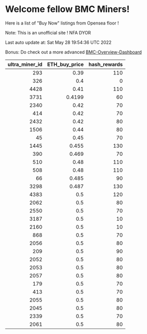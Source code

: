 # Welcome fellow BMC Miners!
Here is a list of "Buy Now" listings from Opensea floor !

Note: This is an unofficial site ! NFA DYOR

Last auto update at: Sat May 28 19:54:36 UTC 2022

Bonus: Do check out a more advanced [BMC-Overview-Dashboard](https://dune.com/defifunk/BMC-Overview-Dashboard)


|   ultra_miner_id |   ETH_buy_price |   hash_rewards |
|-----------------:|----------------:|---------------:|
|              293 |          0.39   |            110 |
|              326 |          0.4    |              0 |
|             4428 |          0.41   |            110 |
|             3731 |          0.4199 |             60 |
|             2340 |          0.42   |             70 |
|              414 |          0.42   |             70 |
|             2432 |          0.42   |             80 |
|             1506 |          0.44   |             80 |
|               45 |          0.45   |             70 |
|             1445 |          0.455  |            130 |
|              390 |          0.469  |             70 |
|              510 |          0.48   |            110 |
|              508 |          0.48   |            110 |
|               66 |          0.485  |             90 |
|             3298 |          0.487  |            130 |
|             4383 |          0.5    |            120 |
|             2062 |          0.5    |             80 |
|             2550 |          0.5    |             70 |
|             3187 |          0.5    |             10 |
|             2160 |          0.5    |             10 |
|              868 |          0.5    |             70 |
|             2056 |          0.5    |             80 |
|              209 |          0.5    |             90 |
|             2052 |          0.5    |             80 |
|             2053 |          0.5    |             80 |
|             2057 |          0.5    |             80 |
|              179 |          0.5    |             70 |
|              413 |          0.5    |             70 |
|             2055 |          0.5    |             80 |
|             2045 |          0.5    |             80 |
|             2339 |          0.5    |             70 |
|             2061 |          0.5    |             80 |